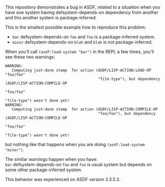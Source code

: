 This repository demonstrates a bug in ASDF, related to a situation
when you have one system having defsystem-depends-on dependency from another
and this another system is package-inferred.

This is the smallest possible example how to reproduce this problem:

* `bar` defsystem-depends-on `foo` and `foo` is a package-inferred system.
* `minor` defsystem-depends-on `blah` and `blah` is not package-inferred.

When you'll call `(asdf:load-system "bar")` in the REPL a few times, you'll see these two warnings:

```
WARNING:
   Computing just-done stamp  for action (ASDF/LISP-ACTION:LOAD-OP "foo/foo"
                                          "file-type"), but dependency (ASDF/LISP-ACTION:COMPILE-OP
                                                                        "foo/foo"
                                                                        "file-type") wasn't done yet!
WARNING:
   Computing just-done stamp  for action (ASDF/LISP-ACTION:COMPILE-OP
                                          "foo/foo"), but dependency (ASDF/LISP-ACTION:COMPILE-OP
                                                                      "foo/foo"
                                                                      "file-type") wasn't done yet!
```

but nothing like that happens when you are doing `(asdf:load-system "minor")`.

The similar warnings happen when you have:  
`bar` defsystem-depends-on `foo` and `foo` is usual system but depends on some other package-inferred system.

This behavior was experienced on ASDF version 3.3.5.3.
